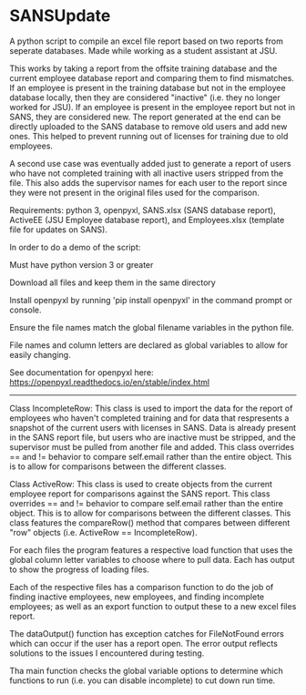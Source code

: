 # SANSUpdate
A python script to compile an excel file report based on two reports from seperate databases. Made while working as a student assistant at JSU.

This works by taking a report from the offsite training database and the current employee database report and comparing them to find mismatches. If an employee is present in the training database but not in the employee database locally, then they are considered "inactive" (i.e. they no longer worked for JSU). If an employee is present in the employee report but not in SANS, they are considered new. The report generated at the end can be directly uploaded to the SANS database to remove old users and add new ones. This helped to prevent running out of licenses for training due to old employees.

A second use case was eventually added just to generate a report of users who have not completed training with all inactive users stripped from the file. This also adds the supervisor names for each user to the report since they were not present in the original files used for the comparison.

Requirements: python 3, openpyxl, SANS.xlsx (SANS database report), ActiveEE (JSU Employee database report), and Employees.xlsx (template file for updates on SANS).

In order to do a demo of the script:

Must have python version 3 or greater

Download all files and keep them in the same directory

Install openpyxl by running 'pip install openpyxl' in the command prompt or console.

Ensure the file names match the global filename variables in the python file.

File names and column letters are declared as global variables to allow for easily changing.

See documentation for openpyxl here: https://openpyxl.readthedocs.io/en/stable/index.html

--------------------------------------------------------------------------------------------------------------------------------

Class IncompleteRow:
This class is used to import the data for the report of employees who haven't completed training and for data that respresents a snapshot of the current users with licenses in SANS. Data is already present in the SANS report file, but users who are inactive must be stripped, and the supervisor must be pulled from another file and added. This class overrides == and != behavior to compare self.email rather than the entire object. This is to allow for comparisons between the different classes.

Class ActiveRow:
This class is used to create objects from the current employee report for comparisons against the SANS report. This class overrides == and != behavior to compare self.email rather than the entire object. This is to allow for comparisons between the different classes. This class features the compareRow() method that compares between different "row" objects (i.e. ActiveRow == IncompleteRow). 

For each files the program features a respective load function that uses the global column letter variables to choose where to pull data. Each has output to show the progress of loading files. 

Each of the respective files has a comparison function to do the job of finding inactive employees, new employees, and finding incomplete employees; as well as an export function to output these to a new excel files report.

The dataOutput() function has exception catches for FileNotFound errors which can occur if the user has a report open. The error output reflects solutions to the issues I encountered during testing. 

Tha main function checks the global variable options to determine which functions to run (i.e. you can disable incomplete) to cut down run time. 

